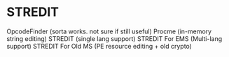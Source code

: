 # STREDIT

OpcodeFinder (sorta works. not sure if still useful)
Procme (in-memory string editing)
STREDIT (single lang support)
STREDIT For EMS (Multi-lang support)
STREDIT For Old MS (PE resource editing + old crypto)
